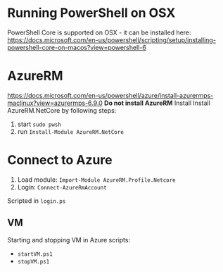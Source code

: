 # Running PowerShell on OSX
PowerShell Core is supported on OSX - it can be installed here: https://docs.microsoft.com/en-us/powershell/scripting/setup/installing-powershell-core-on-macos?view=powershell-6

# AzureRM
https://docs.microsoft.com/en-us/powershell/azure/install-azurermps-maclinux?view=azurermps-6.9.0
**Do not install AzureRM**
Install Install AzureRM.NetCore by following steps:
1. start `sudo pwsh`
2. run `Install-Module AzureRM.NetCore`

# Connect to Azure
1. Load module: `Import-Module AzureRM.Profile.Netcore`
2. Login: `Connect-AzureRmAccount`

Scripted in `login.ps`

## VM
Starting and stopping VM in Azure scripts:
* `startVM.ps1`
* `stopVM.ps1`
